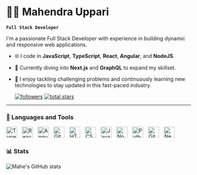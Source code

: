 # 🏄‍♂️ Mahendra Uppari

**`Full Stack Developer`**

I'm a passionate Full Stack Developer with experience in building dynamic and responsive web applications.

- 🌐 I code in **JavaScript**, **TypeScript**, **React**, **Angular**, and **NodeJS**.
- 🚀 Currently diving into **Next.js** and **GraphQL** to expand my skillset.
- 💼 I enjoy tackling challenging problems and continuously learning new technologies to stay updated in this fast-paced industry.

   <p align="left">
      <a href="https://github.com/mahenvs?tab=followers">
         <img alt="followers" title="Follow me on Github" src="https://custom-icon-badges.demolab.com/github/followers/mahenvs?color=236ad3&labelColor=1155ba&style=for-the-badge&logo=person-add&label=Follow&logoColor=white"/></a>
      <a href="https://github.com/Mahenvs?tab=repositories&sort=stargazers">
         <img alt="total stars" title="Total stars on GitHub" src="https://custom-icon-badges.demolab.com/github/stars/mahenvs?color=55960c&style=for-the-badge&labelColor=488207&logo=star"/></a>
   </p>

---

### 🧰 Languages and Tools


<img align="left" alt="TypeScript" width="30px" style="padding-right:10px;" src="https://cdn.jsdelivr.net/gh/devicons/devicon/icons/typescript/typescript-plain.svg" />
<img align="left" alt="React" width="30px" style="padding-right:10px;" src="https://cdn.jsdelivr.net/gh/devicons/devicon/icons/react/react-original.svg" />
<img align="left" alt="Angular" width="30px" style="padding-right:10px;" src="https://cdn.jsdelivr.net/gh/devicons/devicon/icons/angularjs/angularjs-plain.svg" />
<img align="left" alt="Git" width="30px" style="padding-right:10px;" src="https://cdn.jsdelivr.net/gh/devicons/devicon/icons/git/git-original.svg" />
<img align="left" alt="HTML" width="30px" style="padding-right:10px;" src="https://cdn.jsdelivr.net/gh/devicons/devicon/icons/html5/html5-plain.svg" />
<img align="left" alt="CSS" width="30px" style="padding-right:10px;" src="https://cdn.jsdelivr.net/gh/devicons/devicon/icons/css3/css3-plain.svg" />
<img align="left" alt="JavaScript" width="30px" style="padding-right:10px;" src="https://cdn.jsdelivr.net/gh/devicons/devicon/icons/javascript/javascript-plain.svg" />
<img align="left" alt="NodeJS" width="30px" style="padding-right:10px;" src="https://cdn.jsdelivr.net/gh/devicons/devicon/icons/nodejs/nodejs-original.svg" />
<img align="left" alt="Python" width="30px" style="padding-right:10px;" src="https://cdn.jsdelivr.net/gh/devicons/devicon/icons/python/python-plain.svg" />
<img align="left" alt="GitHub" width="30px" style="padding-right:10px;" src="https://cdn.jsdelivr.net/gh/devicons/devicon/icons/github/github-original.svg" />
<img align="left" alt="NextJS" width="30px" style="padding-right:10px;" src="https://cdn.jsdelivr.net/gh/devicons/devicon/icons/NextJS/nextjs-original.svg" />

<br />

#

### 📊 Stats

![Mahe's GitHub stats](https://github-readme-stats.vercel.app/api?username=mahenvs&show_icons=true&theme=gruvbox)

<!-- ![GitHub Streak](https://streak-stats.demolab.com?user=mahenvs&theme=gruvbox&border_radius=4.5) -->


